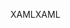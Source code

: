 <span data-ttu-id="59520-101">XAML</span><span class="sxs-lookup"><span data-stu-id="59520-101">XAML</span></span>